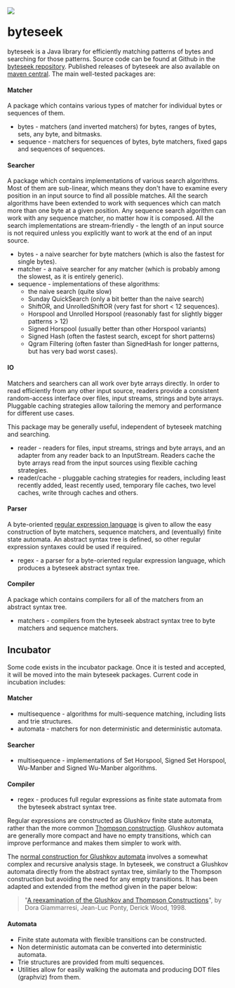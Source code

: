 
<img align="left" src="images/byteseek_logo_64x63.png"> 

# byteseek

byteseek is a Java library for efficiently matching patterns of bytes and searching for those patterns.  Source code can be found at Github in the [byteseek repository](https://github.com/nishihatapalmer/byteseek). Published releases of byteseek are also available on [maven central](https://search.maven.org/#search|ga|1|byteseek).  The main well-tested packages are:

#### Matcher

A package which contains various types of matcher for individual bytes or sequences of them.
* bytes - matchers (and inverted matchers) for bytes, ranges of bytes, sets, any byte, and bitmasks.
* sequence - matchers for sequences of bytes, byte matchers, fixed gaps and sequences of sequences.  

#### Searcher

A package which contains implementations of various search algorithms.  Most of them are sub-linear, which means they don't have to examine every position in an input source to find all possible matches.  All the search algorithms have been extended to work with sequences which can match more than one byte at a given position.  Any sequence search algorithm can work with any sequence matcher, no matter how it is composed.  All the search implementations are stream-friendly - the length of an input source is not required unless you explicitly want to work at the end of an input source.  

* bytes - a naive searcher for byte matchers (which is also the fastest for single bytes).
* matcher - a naive searcher for any matcher (which is probably among the slowest, as it is entirely generic).
* sequence - implementations of these algorithms:
  * the naive search (quite slow)
  * Sunday QuickSearch (only a bit better than the naive search)
  * ShiftOR, and UnrolledShiftOR (very fast for short < 12 sequences).
  * Horspool and Unrolled Horspool (reasonably fast for slightly bigger patterns > 12)
  * Signed Horspool (usually better than other Horspool variants)
  * Signed Hash (often the fastest search, except for short patterns)
  * Qgram Filtering (often faster than SignedHash for longer patterns, but has very bad worst cases).

#### IO

Matchers and searchers can all work over byte arrays directly.  In order to read efficiently from any other input source,
readers provide a consistent random-access interface over files, input streams, strings and byte arrays.  Pluggable caching strategies allow tailoring the memory and performance for different use cases.

This package may be generally useful, independent of byteseek matching and searching.

* reader - readers for files, input streams, strings and byte arrays, and an adapter from any reader back to an InputStream.  Readers cache the byte arrays read from the input sources using flexible caching strategies.
* reader/cache - pluggable caching strategies for readers, including least recently added, least recently used, temporary file caches, two level caches, write through caches and others.

#### Parser
A byte-oriented [regular expression language](syntax.md) is given to allow the easy construction of byte matchers, sequence matchers, and (eventually) finite state automata.  An abstract syntax tree is defined, so other regular expression syntaxes could be used if required.
* regex - a parser for a byte-oriented regular expression language, which produces a byteseek abstract syntax tree.

#### Compiler
A package which contains compilers for all of the matchers from an abstract syntax tree.
* matchers - compilers from the byteseek abstract syntax tree to byte matchers and sequence matchers.

## Incubator
Some code exists in the incubator package.  Once it is tested and accepted, it will be
moved into the main byteseek packages.  Current code in incubation includes:

#### Matcher
* multisequence - algorithms for multi-sequence matching, including lists and trie structures.
* automata - matchers for non deterministic and deterministic automata.

#### Searcher
* multisequence - implementations of Set Horspool, Signed Set Horspool, Wu-Manber and Signed Wu-Manber algorithms.

#### Compiler
* regex - produces full regular expressions as finite state automata from the byteseek abstract syntax tree.

Regular expressions are constructed as Glushkov finite state automata, rather than the more common [Thompson construction](https://en.wikipedia.org/wiki/Thompson's_construction).  Glushkov automata are generally more compact and have no empty transitions, which can improve performance and makes them simpler to work with.

The [normal construction for Glushkov automata](https://en.wikipedia.org/wiki/Glushkov's_construction_algorithm) involves a somewhat complex and recursive analysis stage.  In byteseek, we construct a Glushkov automata directly from the abstract syntax tree, similarly to the Thompson construction but avoiding the need for any empty transitions. It has been adapted and extended from the method given in the paper below:

> "[A reexamination of the Glushkov and Thompson Constructions](http://citeseerx.ist.psu.edu/viewdoc/summary?doi=10.1.1.50.5883&rank=1)", by Dora Giammarresi, Jean-Luc Ponty, Derick Wood, 1998.

#### Automata
* Finite state automata with flexible transitions can be constructed. 
* Non deterministic automata can be converted into deterministic automata.
* Trie structures are provided from multi sequences. 
* Utilities allow for easily walking the automata and producing DOT files (graphviz) from them.

